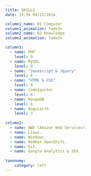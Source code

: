 ```yaml
---
title: SKILLS
date: 13:34 04/21/2014

column1_name: 01 Computer
column1_animation: fadeIn
column2_name: 02 Knowledge
column2_animation: fadeIn

column1:
  - name: PHP
    level: 9
  - name: MySQL
    level: 9
  - name: "Javascript & Jquery"
    level: 8
  - name: "HTML & CSS"
    level: 8 
  - name: CodeIgniter
    level: 6
  - name: MongoDB
    level: 4 
  - name: AngularJS
    level: 3
  
column2:
  - name: AWS (Amazon Web Services).
  - name: Linux.
  - name: Windows.
  - name: RedHat OpenShift.
  - name: Git.
  - name: Google Analytics & SEO.
    
taxonomy:
    category: left
---
```

